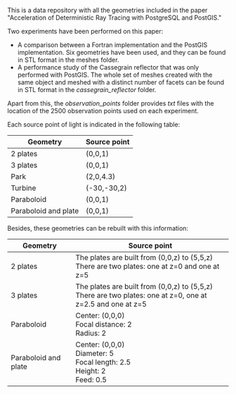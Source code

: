 This is a data repository with all the geometries included in the paper "Acceleration of Deterministic Ray Tracing with PostgreSQL and PostGIS."

Two experiments have been performed on this paper:
 
- A comparison between a Fortran implementation and the PostGIS implementation. Six geometries have been used, and they can be found in STL format in the meshes folder.
- A performance study of the Cassegrain reflector that was only performed with PostGIS. The whole set of meshes created with the same object and meshed with a distinct number of facets can be found in STL format in the *cassegrain_reflector* folder.

Apart from this, the *observation_points* folder provides *txt* files with the location of the 2500 observation points used on each experiment.

Each source point of light is indicated in the following table:

| **Geometry**         | **Source point** |
|----------------------|------------------|
| 2 plates             | (0,0,1)          |
| 3 plates             | (0,0,1)          |
| Park                 | (2,0,4.3)        |
| Turbine              | (-30,-30,2)      |
| Paraboloid           | (0,0,1)          |
| Paraboloid and plate | (0,0,1)          |

Besides, these geometries can be rebuilt with this information:

| **Geometry**         | **Source point**                                                                                              |
|----------------------|---------------------------------------------------------------------------------------------------------------|
| 2 plates             | The plates are built from (0,0,z) to (5,5,z)<br>There are two plates: one at z=0 and one at z=5               |
| 3 plates             | The plates are built from (0,0,z) to (5,5,z)<br>There are two plates: one at z=0, one at z=2.5 and one at z=5 |
| Paraboloid           | Center: (0,0,0)<br>Focal distance: 2<br>Radius: 2                                                             |
| Paraboloid and plate | Center: (0,0,0)<br>Diameter: 5<br>Focal length: 2.5<br>Height: 2<br>Feed: 0.5      
